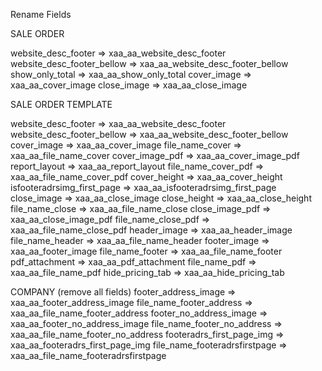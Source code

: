 Rename Fields 

SALE ORDER

website_desc_footer         => xaa_aa_website_desc_footer
website_desc_footer_bellow  => xaa_aa_website_desc_footer_bellow
show_only_total             => xaa_aa_show_only_total
cover_image                 => xaa_aa_cover_image
close_image                 => xaa_aa_close_image


SALE ORDER TEMPLATE

website_desc_footer        =>    xaa_aa_website_desc_footer
website_desc_footer_bellow =>    xaa_aa_website_desc_footer_bellow
cover_image                =>    xaa_aa_cover_image
file_name_cover            =>    xaa_aa_file_name_cover
cover_image_pdf            =>    xaa_aa_cover_image_pdf
report_layout              =>    xaa_aa_report_layout
file_name_cover_pdf        =>    xaa_aa_file_name_cover_pdf
cover_height               =>    xaa_aa_cover_height
isfooteradrsimg_first_page =>    xaa_aa_isfooteradrsimg_first_page
close_image                =>    xaa_aa_close_image
close_height               =>    xaa_aa_close_height
file_name_close            =>    xaa_aa_file_name_close
close_image_pdf            =>    xaa_aa_close_image_pdf
file_name_close_pdf        =>    xaa_aa_file_name_close_pdf
header_image               =>    xaa_aa_header_image
file_name_header           =>    xaa_aa_file_name_header
footer_image               =>    xaa_aa_footer_image
file_name_footer           =>    xaa_aa_file_name_footer
pdf_attachment             =>    xaa_aa_pdf_attachment
file_name_pdf              =>    xaa_aa_file_name_pdf
hide_pricing_tab           =>    xaa_aa_hide_pricing_tab

COMPANY (remove all fields)
footer_address_image          =>  xaa_aa_footer_address_image
file_name_footer_address      =>  xaa_aa_file_name_footer_address
footer_no_address_image       =>  xaa_aa_footer_no_address_image
file_name_footer_no_address   =>  xaa_aa_file_name_footer_no_address
footeradrs_first_page_img     =>  xaa_aa_footeradrs_first_page_img 
file_name_footeradrsfirstpage =>  xaa_aa_file_name_footeradrsfirstpage
